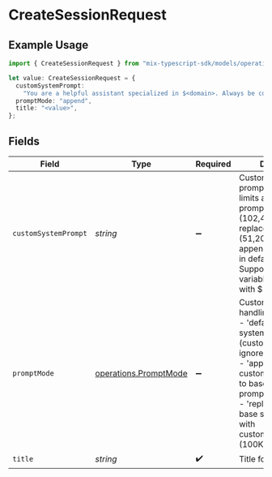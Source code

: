 # CreateSessionRequest

## Example Usage

```typescript
import { CreateSessionRequest } from "mix-typescript-sdk/models/operations";

let value: CreateSessionRequest = {
  customSystemPrompt:
    "You are a helpful assistant specialized in $<domain>. Always be concise and accurate.",
  promptMode: "append",
  title: "<value>",
};
```

## Fields

| Field                                                                                                                                                                                                                                                     | Type                                                                                                                                                                                                                                                      | Required                                                                                                                                                                                                                                                  | Description                                                                                                                                                                                                                                               | Example                                                                                                                                                                                                                                                   |
| --------------------------------------------------------------------------------------------------------------------------------------------------------------------------------------------------------------------------------------------------------- | --------------------------------------------------------------------------------------------------------------------------------------------------------------------------------------------------------------------------------------------------------- | --------------------------------------------------------------------------------------------------------------------------------------------------------------------------------------------------------------------------------------------------------- | --------------------------------------------------------------------------------------------------------------------------------------------------------------------------------------------------------------------------------------------------------- | --------------------------------------------------------------------------------------------------------------------------------------------------------------------------------------------------------------------------------------------------------- |
| `customSystemPrompt`                                                                                                                                                                                                                                      | *string*                                                                                                                                                                                                                                                  | :heavy_minus_sign:                                                                                                                                                                                                                                        | Custom system prompt content. Size limits apply based on promptMode: 100KB (102,400 bytes) for replace mode, 50KB (51,200 bytes) for append mode. Ignored in default mode. Supports environment variable substitution with $<variable> syntax.            | You are a helpful assistant specialized in $<domain>. Always be concise and accurate.                                                                                                                                                                     |
| `promptMode`                                                                                                                                                                                                                                              | [operations.PromptMode](../../models/operations/promptmode.md)                                                                                                                                                                                            | :heavy_minus_sign:                                                                                                                                                                                                                                        | Custom prompt handling mode:<br/>- 'default': Use base system prompt only (customSystemPrompt ignored)<br/>- 'append': Append customSystemPrompt to base system prompt (50KB limit)<br/>- 'replace': Replace base system prompt with customSystemPrompt (100KB limit) | append                                                                                                                                                                                                                                                    |
| `title`                                                                                                                                                                                                                                                   | *string*                                                                                                                                                                                                                                                  | :heavy_check_mark:                                                                                                                                                                                                                                        | Title for the session                                                                                                                                                                                                                                     |                                                                                                                                                                                                                                                           |